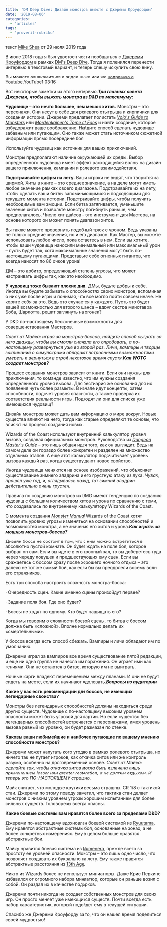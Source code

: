 ```yaml
---
title: 'DM Deep Dive: Дизайн монстров вместе с Джереми Кроуфордом'
date: '2019-08-06'
categories:
  - 'articles'
tags:
  - 'proverit-rubriku'
---
```


текст [Mike Shea](https://vk.com/away.php?to=http%3A%2F%2Fmikeshea.net%2FAbout_Mike_Shea.html&cc_key=) от 29 июля 2019 года

В июле 2018 года я был удостоен чести пообщаться с [Джереми Кроуфордом](https://vk.com/away.php?to=https%3A%2F%2Ftwitter.com%2Fjeremyecrawford%2F&cc_key=) в рамках [DM's Deep Dive](https://vk.com/away.php?to=https%3A%2F%2Fwww.youtube.com%2Fresults%3Fsearch_query%3D&cc_key=). Тогда я поленился перенести интервью в текстовый вариант, и теперь спешу искупить свою вину.

Вы можете ознакомиться с видео ниже или же [напрямую с Youtube](https://vk.com/away.php?to=https%3A%2F%2Fwww.youtube.com%2Fwatch%3Fv%3DF_0AkLGQ12I&cc_key=).YouTube1:03:16

Вот некоторые заметки из этого интервью.**_Три главных совета Джереми, чтобы выжать монстра из D&D по максимуму:_**

**Чудовище – это нечто большее, чем мешок хитов.** Монстры – это персонажи. Они несут в себе для ролевого отыгрыша и кирпичики для создания истории. Джереми предлагает полистать *[Volo's Guide to Monsters](https://vk.com/away.php?to=http%3A%2F%2Famzn.to%2F2DVeIBh&cc_key=)* или *[Mordenkainen's Tome of Foes](https://vk.com/away.php?to=https%3A%2F%2Famzn.to%2F2KJi7KX&cc_key=)* и найти создание, которое взбудоражит ваше воображение. Найдите способ сделать чудовище забавным или пугающим. Оно также может стать источником сюжетной информации прямо посередине боя.

Используйте чудовищ как источник для ваших приключений.

Монстры предполагают наличие окружающей их среды. Выбор определенного чудовища имеет эффект расходящейся волны на дизайн вашего приключения, кампании и ролевого взаимодействия.

**Подстраивайте цифры на лету.** Ваши игроки не видят, что творится за ширмой. Хиты в книге – это среднее значение, а на деле могут иметь любое значение рамках своего диапазона. Подстраивайте их на лету, чтобы сделать ваши битвы запоминающимися и подходящими для текущего момента истории. Подстраивайте цифры, чтобы получить необходимые вам эмоции. Если битва затягивается, уменьшите значение хитов и позвольте монстру погибнуть раньше, чем предполагалось. Число хит дайсов – это инструмент для Мастера, на основе которого он может понять диапазон хитов.

Вы также можете провернуть подобный трюк с уроном. Ведь указаны не только средние значения, но и его диапазон. Как Мастер, вы можете использовать любое число, пока остаетесь в нем. Если вы хотите, чтобы ваши чудовища наносили минимальный или максимальный урон – пусть будет так, хотя максимальные значения могут быть по-настоящему пугающими. Представьте себе огненных гигантов, что всегда наносят по 86 очков урона!

ДМ – это арбитр, определяющий степень угрозы, что может настраивать цифры так, как это необходимо.

**У чудовищ тоже бывают плохие дни.** ДМы, будьте добры к себе. Иногда вы будете забывать о способностях своих монстров, вспоминая о них уже после игры и понимая, что все могло пойти совсем иначе. Не корите себя за это. Ведь это случается у каждого. Пусть это будет вашей возможностью для второго шанса – вдруг сестра минотавра Боба, Шарлотта, решит заглянуть на огонек?

У D&D по-настоящему бесконечные возможности для совершенствования Мастеров.

_Совет от Майка: играя за монстров-боссов, найдите способ сыграть за него дважды, чтобы вы смогли сначала его опробовать, а по-настоящему развернуться уже во второй раз. Личи, вампиры и творцы заклинаний с симулякрами обладают встроенными возможностями умереть и вернуться в строй некоторое время спустя._**_Как WOTC создает монстров?_**

Процесс создания монстров зависит от книги. Если они нужны для приключения, то команде известно, что им нужны создания определенного уровня вызова. Для бестиария же основания для их появления чуть более размыты. В начале идут концепты, затем способности, подсчет уровня опасности, а также проверка их соответствия реальности игры. Подходят ли они для списка уже имеющихся чудовищ?

Дизайн монстров может дать вам информацию о мире вокруг. Новые существа влияют на него, тогда как старые определяют те основы, что влияют на процесс создания новых.

Wizards of the Coast используют внутренний калькулятор уровня вызова, создавая официальных монстров. Руководство из *[Dungeon Master's Guide](https://vk.com/away.php?to=http%3A%2F%2Fs3.amazonaws.com%2Fslyflourish_content%2Fdmg_tables.pdf&cc_key=)* – это лишь общая идея того, как он выглядит. Ведь на самом деле он гораздо более конкретен и разделен на множество отдельных этапов. А еще этот калькулятор подсчитывает уровень вызова каждый раз, когда существу дают новое свойство.

Иногда чудовища меняются на основе изображений, что объясняет существование зимнего эладрина и его грустную атаку из лука. *Чувак, прошел уже год, и, оглядываясь назад, тот зимний эладрин действительно очень грустен.*

Правила по созданию монстров из DMG имеют тенденцию по созданию чудовищ с большим количеством хитов и урона по сравнению с теми, что создавались по внутреннему калькулятору Wizards of the Coast.

С момента создания *[Monster Manual](https://vk.com/away.php?to=http%3A%2F%2Famzn.to%2F2gQEQSW&cc_key=)* Wizards of the Coast хотят позволить уровню угрозы изменяться на основании способностей и возможностей монстра, а не значения его хитов и урона.**_Как играть за мощных монстров-боссов?_**

Дизайн босса не состоит в том, что с ним можно встретиться в абсолютно пустой комнате. Он будет ждать на поле боя, которое выбрал он сам. Если вы идете в его тронный зал, то вы доберетесь туда через череду ловушек и предшествующих ему сцен. Если вы сражаетесь с боссом сразу после хорошего ночного отдыха – это далеко не тот же самый бой, как если бы вы преодолели восемь волн его стражников.

Есть три способа настроить сложность монстра-босса:

· Очередность сцен. Какие именно сцены произойдут первее?

· Задание поля боя. Где оно будет?

· Боссы не ходят по одному. Кто будет защищать его?

Когда мы говорим о сложности боевой сцены, то битва с боссом должна быть «сложной». Вполне нормально делать их «смертельными».

У боссов всегда есть способ сбежать. Вампиры и личи обладают им по умолчанию.

Джереми играл за вампиров все время существование пятой редакции, и еще ни одна группа не нанесла им поражения. Он играет ими как гениями. Они не остаются в битве, которую им не выиграть.

Ночные карги владеют перемещением между планами. И они не будут сидеть на месте, если их начинают одолевать.**_Вопросы из аудитории_**

**Какие у вас есть рекомендации для боссов, не имеющих легендарные свойства?**

Монстры без легендарных способностей должны находиться среди других существ. Чудовище с по-настоящему высоким уровнем опасности может быть угрозой для партии. Но если существо без легендарных способностей встречается с персонажами, имея уровень вызова равный их уровню, он будет размазан по стенке.

**Каковы ваши любимейшие и наиболее пугающие по вашему мнению способности монстров?**

Джереми может напугать кого угодно в рамках ролевого отыгрыша, но ничего так не пугает игроков, как откачка хитов или же контроль разума, особенно на долговременной основе. *Совет от Майка: сделайте так, чтобы откачка хитов могла быть излечена лишь применением lesser или greater restoration, а не долгим отдыхом. И теперь это ПО-НАСТОЯЩЕМУ страшно.*

Майк считает, что молодые крутики весьма страшны. CR 1/8 с тактикой стаи. Джереми по этому поводу заметил, что тактика стаи делает монстров с низким уровнем угрозы хорошим испытанием для более сильных существ. Головорезы всегда опасны.

**Какие боевые системы вам нравятся более всего за пределами D&D?**

Джереми по-настоящему вдохновлен боевой системой из [Ryuutama](https://vk.com/away.php?to=https%3A%2F%2Fwww.drivethrurpg.com%2Fproduct%2F151366%2FRyuutama--Natural-Fantasy-Roleplay&cc_key=). Ему нравятся абстрактные системы боя, основанные на зонах, а не более конкретных измерениях. Ему в целом больше нравятся абстрактные бои.

Майку нравится боевая система из [Numenera](https://vk.com/away.php?to=http%3A%2F%2Famzn.to%2F1ZDKhnY&cc_key=), прежде всего за простоту ее уровней опасности. Монстры – это лишь одно число, что позволяет создавать их буквально на лету. Ему также нравятся абстрактные расстояния из [13th Age](https://vk.com/away.php?to=http%3A%2F%2Fpelgranepress.com%2Fsite%2F%3Fp%3D12301&cc_key=).

Никто из Wizards более не использует миниатюры. Даже Крис Перкинс избавился от огромного набора миниатюр, которые он раньше возил с собой. Он раздал их в качестве подарков.

Джереми почти никогда не создает собственных монстров для своих игр. Он просто меняет уже имеющихся существ. Почти всегда есть набор характеристик, который подойдет ему в текущей ситуации.

Спасибо же Джереми Кроуфорду за то, что он нашел время поделиться своей мудростью!

